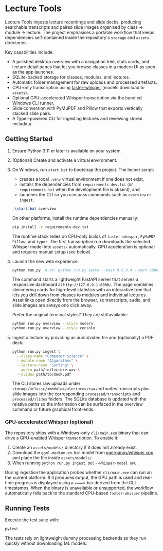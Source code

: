 # Lecture Tools

Lecture Tools ingests lecture recordings and slide decks, producing searchable
transcripts and paired slide images organised by class → module → lecture. The
project emphasises a portable workflow that keeps dependencies self-contained
inside the repository's `storage` and `assets` directories.

Key capabilities include:

- A polished desktop overview with a navigation tree, stats cards, and lecture detail panes that let you browse classes in a modern UI as soon as the app launches.
- SQLite-backed storage for classes, modules, and lectures.
- Automatic folder management for raw uploads and processed artefacts.
- CPU-only transcription using [faster-whisper](https://github.com/SYSTRAN/faster-whisper) (models download to `assets`).
- Optional GPU-accelerated Whisper transcription via the bundled Windows CLI runner.
- Slide conversion with PyMuPDF and Pillow that exports vertically stacked slide pairs.
- A Typer-powered CLI for ingesting lectures and reviewing stored metadata.

## Getting Started

1. Ensure Python 3.11 or later is available on your system.
2. (Optional) Create and activate a virtual environment.
3. On Windows, run `start.bat` to bootstrap the project. The helper script:

   - creates a local `.venv` virtual environment if one does not exist,
   - installs the dependencies from `requirements-dev.txt` (or `requirements.txt`
     when the development file is absent), and
   - launches the CLI so you can pass commands such as `overview` or `ingest`.

   ```powershell
   .\start.bat overview
   ```

   On other platforms, install the runtime dependencies manually:

   ```bash
   pip install -r requirements-dev.txt
   ```

   The runtime stack relies on CPU-only builds of `faster-whisper`, `PyMuPDF`,
   `Pillow`, and `typer`. The first transcription run downloads the selected
   Whisper model into `assets/` automatically. GPU acceleration is optional and
   requires manual setup (see below).

4. Launch the new web experience:

   ```bash
   python run.py  # or: python run.py serve --host 0.0.0.0 --port 9000
   ```

   The command starts a lightweight FastAPI server that serves a responsive
   dashboard at `http://127.0.0.1:8000/`. The page combines shimmering cards for
   high-level statistics with an interactive tree that lets you drill down from
   classes to modules and individual lectures. Asset links open directly from
   the browser, so transcripts, audio, and slide images are always one click
   away.

   Prefer the original terminal styles? They are still available:

   ```bash
   python run.py overview --style modern
   python run.py overview --style console
   ```

5. Ingest a lecture by providing an audio/video file and (optionally) a PDF deck:

   ```bash
   python run.py ingest \
     --class-name "Computer Science" \
     --module-name "Algorithms" \
     --lecture-name "Sorting" \
     --audio path/to/lecture.wav \
     --slides path/to/deck.pdf
   ```

   The CLI stores raw uploads under `storage/<class>/<module>/<lecture>/raw`
   and writes transcripts plus slide images into the corresponding
   `processed/transcripts` and `processed/slides` folders. The SQLite database
   is updated with the relative paths so the information can be surfaced in the
   overview command or future graphical front-ends.

### GPU-accelerated Whisper (optional)

The repository ships with a Windows-only `cli/main.exe` binary that can drive a
GPU-enabled Whisper transcription. To enable it:

1. Create an `assets/models/` directory if it does not already exist.
2. Download the `ggml-medium.en.bin` model from
   [ggerganov/whisper.cpp](https://huggingface.co/ggerganov/whisper.cpp/resolve/main/ggml-medium.en.bin)
   and place the file inside `assets/models/`.
3. When running `python run.py ingest`, set `--whisper-model GPU`.

During ingestion the application probes whether `cli/main.exe` can run on the
current platform. If it produces output, the GPU path is used and real-time
progress is displayed using a `====>` bar derived from the CLI timestamps. When
the binary is unavailable or unsupported, the workflow automatically falls back
to the standard CPU-based `faster-whisper` pipeline.

## Running Tests

Execute the test suite with:

```bash
pytest
```

The tests rely on lightweight dummy processing backends so they run quickly
without downloading ML models.
